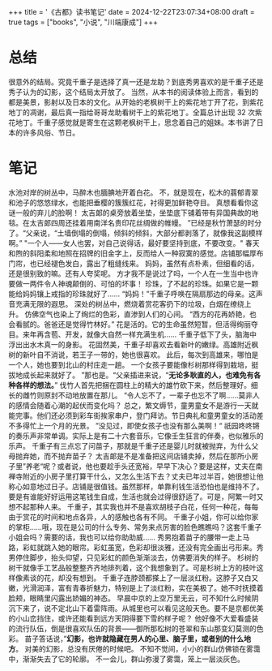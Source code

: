 +++
title = '《古都》读书笔记'
date = 2024-12-22T23:07:34+08:00
draft = true
tags = ["books", "小说", "川端康成"]
+++
# 总结
很意外的结局。究竟千重子是选择了真一还是龙助？到底秀男喜欢的是千重子还是秀子认为的幻影，这个结局太开放了。
当然，从本书的阅读体验上而言，看到的都是美景，影射以及日本的文化。从开始的老枫树干上的紫花地丁开了花，到紫花地丁的凋谢，最后真一指给哥哥龙助看树干上的紫花地丁。全篇总计出现 32 次紫花地丁。千重子感觉就是寄生在这颗老枫树干上，思念着自己的姐妹。本书讲了日本的许多风俗、节日。
# 笔记
水池对岸的树丛中，马醉木也腼腆地开着白花。
不，就是现在，松木的蓊郁青翠和池子的悠悠绿水，也能把垂樱的簇簇红花，衬得更加鲜艳夺目。
真想看看你这谜一般的弃儿的脸啊！
太吉郞的桌旁放着坐垫，坐垫底下铺着带有异国典故的地毯。在太吉郞四周还挂着用南洋名贵印花丝绸做的帷幔。
”已经是秋竹萧瑟的时分了。“父亲说，“土墙倒塌的倒塌，倾斜的倾斜，大部分都剥落了，就像我这副模样啊。”
"一个人——女人也罢，对自己说得话，最好要坚持到底，不要改变。"
春天和煦的斜阳柔和地照在招牌的旧金字上，反而给人一种寂寞的感觉。店铺那幅厚布门帘，也已经褪色发白，露出了粗缝线来。
妈妈，虽然有点朴素，但细看的话，还是很别致的嘛。还有人夸奖呢。
方才我不是说过了吗，一个人在一生当中也许要做一两件令人神魂颠倒的、可怕的坏事！
珍珠，了不起的珍珠。如果它是一颗能给妈妈镶上戒指的珍珠就好了……
“妈妈！”千重子呼唤在隔扇那边的母亲。这声音充满无限的遐思。
深处的树丛中，燃烧着赏花客扔下的垃圾，白烟在缭绕上升。
仿佛空气也染上了绚烂的色彩，直渗到人们的心间。
“西方的花再娇艳，也会看腻的。爸爸还是觉得竹林好。”
花是活的。它的生命虽然短暂，但活得绚丽夺目。来年再含苞、开发，就像大自然一样充满生机……
千重子低下了头，脑海中浮出出水木真一的身影。
花固然美，千重子却喜欢去看新叶的嫩绿。高雄附近枫树的新叶自不消说，若王子一带的，她也很喜欢。
此后，每次到高雄来，哪怕是一个人，她也要到北山的村庄走一趟。
一个女孩子要能像杉树那样得到栽培，挺拔地成长起来就好了。
”那也是。“父亲插进来说，“**无论多耿直的人，也难免有各种各样的想法。**”
伐竹人首先把捆在圆柱上的精大的雄竹砍下来，然后整理好。细长的雌竹则原封不动地放置在那儿。
“令人忘不了，一辈子也忘不了啊……莫非人的感情会随着心潮的起伏而变化吗？
总之，繁文缛节，童男童女不是游行一天就能完事。他们还必须到彩车街挨家串户，登门拜访。节日典礼和童男童女的活动差不多得忙上一个月的光景。
”没见过，即使女孩子也没有那么美啊！“
祇园咚咚锵的奏乐声非常单调。实际上是有二十六套音乐，它像壬生狂言的伴奏，也似雅乐的乐声。
千重子有三点忘了问苗子，那就是千重子还是婴儿时就被抛弃，为什么父母抛弃她，而不抛弃苗子？
太吉郞是不是准备把这间店铺卖掉，然后在那所小房子里”养老“呢？或者说，他也要趁手头还宽裕，早早下决心？要是这样，丈夫在南禅寺附近的小房子里打算干什么，又怎么生活下去？丈夫已年过半百，她很想让他称心如意地过日子。店铺是很值钱。虽然那样，单靠利钱生活恐怕也是维持不了。要是有谁能好好运用这笔钱生自成，生活也就会过得很舒适了。可是，阿繁一时又想不起那种人来。
千重子，其实我也并不是喜欢胡枝子白花，任何一种花，每每由于赏花的时间和地点各异，人的感触也各有不同。
千重子小姐，你可以给你家的掌柜……哦，现在是公司的什么专务、常务来点厉害的脸色瞧瞧吗？这套千重子小姐会吗？需要的话，我也可以给你助助威……
秀男抱着苗子的腰带一走上马路，彩虹就跳入她的眼帘。彩虹虽宽，色彩却很淡雅，还没有完全画出弓形来。秀男停住脚步，抬头仰望，只见彩虹的颜色渐渐淡去，仿佛要消失的样子。
杉树的树干就像手工艺品般整整齐齐地排列着，这个我想象到了。可是杉树上方的枝叶这样像素谈的花，却没有想到。
千重子连脖颈都搽上了一层淡红粉。这脖子又白又嫩，光滑润泽，富有青春折魅力，特别是上了淡红粉，实在美极了。她不时抚摸着脸颊，眼睛里闪露出娇媚的神态。
早晨中京的上空万里无云，可不知什么时候阴沉下来了，说不定北山下着雷阵雨。从城里也可以看见这般天色。要不是京都优美的小山峦挡住，或许还能看到远方天阴得要下雪的样子呢？
他好像不大爱看盛装的流行队伍，倒是很喜欢队伍的背景——御所那松树的苍翠和东山那变幻莫测的色彩。
苗子答话说，”**幻影，也许就隐藏在男人的心里、脑子里，或者别的什么地方**。
对美的幻影，总没有厌倦的时候吧。
不知不觉间，小小的群山仿佛锁在雾霭中，渐渐失去了它的轮廓。
不一会儿，群山弥漫了雾霭，笼上一层淡灰色。
